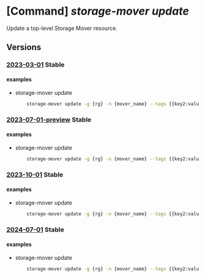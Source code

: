# [Command] _storage-mover update_

Update a top-level Storage Mover resource.

## Versions

### [2023-03-01](/Resources/mgmt-plane/L3N1YnNjcmlwdGlvbnMve30vcmVzb3VyY2Vncm91cHMve30vcHJvdmlkZXJzL21pY3Jvc29mdC5zdG9yYWdlbW92ZXIvc3RvcmFnZW1vdmVycy97fQ==/2023-03-01.xml) **Stable**

<!-- mgmt-plane /subscriptions/{}/resourcegroups/{}/providers/microsoft.storagemover/storagemovers/{} 2023-03-01 -->

#### examples

- storage-mover update
    ```bash
        storage-mover update -g {rg} -n {mover_name} --tags {{key2:value2}} --description ExampleDesc2
    ```

### [2023-07-01-preview](/Resources/mgmt-plane/L3N1YnNjcmlwdGlvbnMve30vcmVzb3VyY2Vncm91cHMve30vcHJvdmlkZXJzL21pY3Jvc29mdC5zdG9yYWdlbW92ZXIvc3RvcmFnZW1vdmVycy97fQ==/2023-07-01-preview.xml) **Stable**

<!-- mgmt-plane /subscriptions/{}/resourcegroups/{}/providers/microsoft.storagemover/storagemovers/{} 2023-07-01-preview -->

#### examples

- storage-mover update
    ```bash
        storage-mover update -g {rg} -n {mover_name} --tags {{key2:value2}} --description ExampleDesc2
    ```

### [2023-10-01](/Resources/mgmt-plane/L3N1YnNjcmlwdGlvbnMve30vcmVzb3VyY2Vncm91cHMve30vcHJvdmlkZXJzL21pY3Jvc29mdC5zdG9yYWdlbW92ZXIvc3RvcmFnZW1vdmVycy97fQ==/2023-10-01.xml) **Stable**

<!-- mgmt-plane /subscriptions/{}/resourcegroups/{}/providers/microsoft.storagemover/storagemovers/{} 2023-10-01 -->

#### examples

- storage-mover update
    ```bash
        storage-mover update -g {rg} -n {mover_name} --tags {{key2:value2}} --description ExampleDesc2
    ```

### [2024-07-01](/Resources/mgmt-plane/L3N1YnNjcmlwdGlvbnMve30vcmVzb3VyY2Vncm91cHMve30vcHJvdmlkZXJzL21pY3Jvc29mdC5zdG9yYWdlbW92ZXIvc3RvcmFnZW1vdmVycy97fQ==/2024-07-01.xml) **Stable**

<!-- mgmt-plane /subscriptions/{}/resourcegroups/{}/providers/microsoft.storagemover/storagemovers/{} 2024-07-01 -->

#### examples

- storage-mover update
    ```bash
        storage-mover update -g {rg} -n {mover_name} --tags {{key2:value2}} --description ExampleDesc2
    ```
